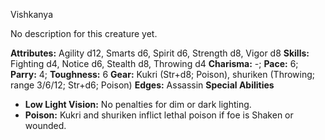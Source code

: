 Vishkanya

No description for this creature yet.

**Attributes:** Agility d12, Smarts d6, Spirit d6, Strength d8, Vigor
d8
**Skills:** Fighting d4, Notice d6, Stealth d8, Throwing d4
**Charisma:** -; **Pace:** 6; **Parry:** 4; **Toughness:** 6
**Gear:** Kukri (Str+d8; Poison), shuriken (Throwing; range 3/6/12;
Str+d6; Poison)
**Edges:** Assassin
**Special Abilities**
- **Low Light Vision:** No penalties for dim or dark lighting.
- **Poison:** Kukri and shuriken inflict lethal poison if foe is Shaken
or wounded.

